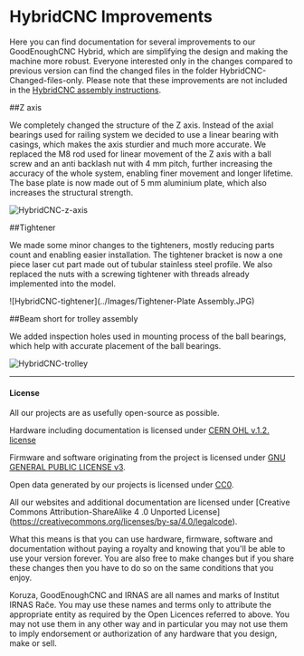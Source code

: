 # HybridCNC Improvements

Here you can find documentation for several improvements to our GoodEnoughCNC Hybrid, which are simplifying the design and making the machine more robust. Everyone interested only in the changes compared to previous version can find the changed files in the folder HybridCNC-Changed-files-only. Please note that these improvements are not included in the [HybridCNC assembly instructions](https://goodenoughcnc-hybrid-cnc.readme.io/docs). 

##Z axis

We completely changed the structure of the Z axis. Instead of the axial bearings used for railing system we decided to use a linear bearing with casings, which makes the axis sturdier and much more accurate. We replaced the M8 rod used for linear movement of the Z axis with a ball screw and an anti backlash nut with 4 mm pitch, further increasing the accuracy of the whole system, enabling finer movement and longer lifetime. The base plate is now made out of 5 mm aluminium plate, which also increases the structural strength. 

![HybridCNC-z-axis](../Images/z-axis-improvement.JPG)

##Tightener

We made some minor changes to the tighteners, mostly reducing parts count and enabling easier installation. The tightener bracket is now a one piece laser cut part made out of tubular stainless steel profile. We also replaced the nuts with a screwing tightener with threads already implemented into the model.

![HybridCNC-tightener](../Images/Tightener-Plate Assembly.JPG)

##Beam short for trolley assembly

We added inspection holes used in mounting process of the ball bearings, which help with accurate placement of the ball bearings.

![HybridCNC-trolley](../Images/Trolley-Y1.JPG)

---

#### License

All our projects are as usefully open-source as possible.

Hardware including documentation is licensed under [CERN OHL v.1.2. license](http://www.ohwr.org/licenses/cern-ohl/v1.2)

Firmware and software originating from the project is licensed under [GNU GENERAL PUBLIC LICENSE v3](http://www.gnu.org/licenses/gpl-3.0.en.html).

Open data generated by our projects is licensed under [CC0](https://creativecommons.org/publicdomain/zero/1.0/legalcode).

All our websites and additional documentation are licensed under [Creative Commons Attribution-ShareAlike 4 .0 Unported License] (https://creativecommons.org/licenses/by-sa/4.0/legalcode).

What this means is that you can use hardware, firmware, software and documentation without paying a royalty and knowing that you'll be able to use your version forever. You are also free to make changes but if you share these changes then you have to do so on the same conditions that you enjoy.

Koruza, GoodEnoughCNC and IRNAS are all names and marks of Institut IRNAS Rače. 
You may use these names and terms only to attribute the appropriate entity as required by the Open Licences referred to above. You may not use them in any other way and in particular you may not use them to imply endorsement or authorization of any hardware that you design, make or sell.
